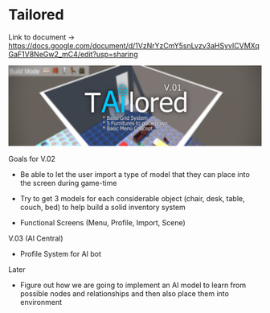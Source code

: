 # Tailored

Link to document -> https://docs.google.com/document/d/1VzNrYzCmY5snLvzv3aHSyvICVMXqGaF1V8NeGw2_mC4/edit?usp=sharing

![screenshot](design1.PNG)

Goals for V.02
* Be able to let the user import a type of model that they can place into the screen during game-time

* Try to get 3 models for each considerable object (chair, desk, table, couch, bed) to help build a solid inventory system 

* Functional Screens (Menu, Profile, Import, Scene)

V.03 (AI Central) 

* Profile System for AI bot 

Later
* Figure out how we are going to implement an AI model to learn from possible nodes and relationships and then also place them into environment

